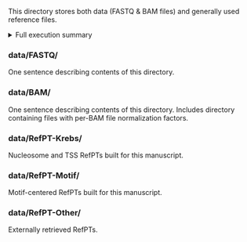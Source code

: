 
This directory stores both data (FASTQ & BAM files) and generally used reference files.

<details>
<summary> Full execution summary
</summary>

```
data
  |--RefPT-Krebs
    |--MinusOneDyad_SORT-DistToExpressedTSS.bed
    |--MinusOneDyad_SORT-DistToUnexpressedTSS.bed
    |--MinusOneDyad_SORT-Expression.bed
    |--NFR_SORT-NFRLength.bed
    |--PlusOneDyad_SORT-DistToExpressedTSS.bed
    |--PlusOneDyad_SORT-DistToUnexpressedTSS.bed
    |--PlusOneDyad_SORT-Expression.bed
    |--PlusOneDyad_SORT-Expression_GROUP-Nuc-Dyad.bed
    |--PlusOneDyad_SORT-Expression_WithUnexpressed.bed
    |--PlusOneDyad_SORT-pHex-dHex_GROUP-Nuc-Dyad.bed
    |--PlusOneDyad_SORT-pHex-dHex_GROUP-Nuc-Dyad_GROUP-BOTTOM-1K.bed
    |--PlusOneDyad_SORT-pHex-dHex_GROUP-Nuc-Dyad_GROUP-TOP-1K.bed
    |--PlusOneDyad_SORT-pHN-dHN.bed
    |--PlusOneDyad_SORT-pHN-dHN_GROUP-BOTTOM-2500.bed
    |--PlusOneDyad_SORT-pHN-dHN_GROUP-TOP-2500.bed
    |--TSS_GROUP-All_SORT-CappedExpression.bed
    |--TSS_GROUP-All_SORT-CpG.bed
    |--TSS_GROUP-Expressed_SORT-CpG.bed
    |--TSS_GROUP-Expressed_SORT-Expression.bed
    |--TSS_GROUP-Unexpressed.bed
    |--200bp
      |--PlusOneDyad_SORT-pHex-dHex_GROUP-Nuc-Dyad_200bp.bed
    |--500bp
      |--PlusOneDyad_SORT-pHex-dHex_GROUP-Nuc-Dyad_GROUP-BOTTOM-1K_500bp.bed
      |--PlusOneDyad_SORT-pHex-dHex_GROUP-Nuc-Dyad_GROUP-TOP-1K_500bp.bed
    |--2000bp
      |--PlusOneDyad_SORT-Expression_2000bp.bed
      |--PlusOneDyad_SORT-Expression_GROUP-Nuc-Dyad_2000bp.bed
      |--PlusOneDyad_SORT-Expression_WithUnexpressed_2000bp.bed
      |--PlusOneDyad_SORT-pHN-dHN_2000bp.bed
      |--PlusOneDyad_SORT-pHN-dHN_GROUP-BOTTOM-2500_2000bp.bed
      |--PlusOneDyad_SORT-pHN-dHN_GROUP-TOP-2500_2000bp.bed
      |--TSS_GROUP-All_SORT-CappedExpression_2000bp.bed
      |--TSS_GROUP-All_SORT-CpG_2000bp.bed
      |--TSS_GROUP-Expressed_SORT-CpG_2000bp.bed
      |--TSS_GROUP-Expressed_SORT-Expression_2000bp.bed
      |--TSS_GROUP-Unexpressed_2000bp.bed
  |--RefPT-Motif
    |--<TF>_Bound-LowerHalf.bed
    |--...
    |--1000bp
      |--<TF>_Bound-LowerHalf_1000bp.bed
      |--...
```

</details>

### data/FASTQ/
One sentence describing contents of this directory.

### data/BAM/
One sentence describing contents of this directory. Includes directory containing files with per-BAM file normalization factors.

### data/RefPT-Krebs/
Nucleosome and TSS RefPTs built for this manuscript.

### data/RefPT-Motif/
Motif-centered RefPTs built for this manuscript.

### data/RefPT-Other/
Externally retrieved RefPTs.
